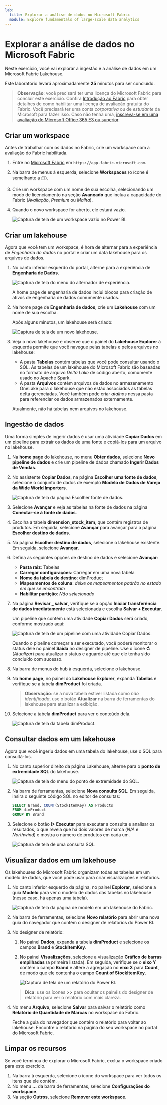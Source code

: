 ```yaml
---
lab:
  title: Explorar a análise de dados no Microsoft Fabric
  module: Explore fundamentals of large-scale data analytics
---
```


# Explorar a análise de dados no Microsoft Fabric

Neste exercício, você vai explorar a ingestão e a análise de dados em um Microsoft Fabric Lakehouse.

Este laboratório levará aproximadamente **25** minutos para ser concluído.

> **Observação**: você precisará ter uma licença do Microsoft Fabric para concluir este exercício. Confira [Introdução ao Fabric](https://learn.microsoft.com/fabric/get-started/fabric-trial) para obter detalhes de como habilitar uma licença de avaliação gratuita do Fabric. Você precisará ter uma conta *corporativa* ou de *estudante* da Microsoft para fazer isso. Caso não tenha uma, [inscreva-se em uma avaliação do Microsoft Office 365 E3 ou superior](https://www.microsoft.com/microsoft-365/business/compare-more-office-365-for-business-plans).

## Criar um workspace

Antes de trabalhar com os dados no Fabric, crie um workspace com a avaliação do Fabric habilitada.

1. Entre no [Microsoft Fabric](https://app.fabric.microsoft.com) em `https://app.fabric.microsoft.com`.
2. Na barra de menus à esquerda, selecione **Workspaces** (o ícone é semelhante a &#128455;).
3. Crie um workspace com um nome de sua escolha, selecionando um modo de licenciamento na seção **Avançado** que inclua a capacidade do Fabric (*Avaliação*, *Premium* ou *Malha*).
4. Quando o novo workspace for aberto, ele estará vazio.

    ![Captura de tela de um workspace vazio no Power BI.](./Images/new-workspace.png)

## Criar um lakehouse

Agora que você tem um workspace, é hora de alternar para a experiência de *Engenharia de dados* no portal e criar um data lakehouse para os arquivos de dados.

1. No canto inferior esquerdo do portal, alterne para a experiência de **Engenharia de Dados**.

    ![Captura de tela do menu do alternador de experiência.](./images/fabric-switcher.png)

    A home page de engenharia de dados inclui blocos para criação de ativos de engenharia de dados comumente usados.

2. Na home page de **Engenharia de dados**, crie um **Lakehouse** com um nome de sua escolha.

    Após alguns minutos, um lakehouse será criado:

    ![Captura de tela de um novo lakehouse.](./Images/new-lakehouse.png)

3. Veja o novo lakehouse e observe que o painel do **Lakehouse Explorer** à esquerda permite que você navegue pelas tabelas e pelos arquivos no lakehouse:
    - A pasta **Tabelas** contém tabelas que você pode consultar usando o SQL. As tabelas de um lakehouse do Microsoft Fabric são baseadas no formato de arquivo *Delta Lake* de código aberto, comumente usado no Apache Spark.
    - A pasta **Arquivos** contém arquivos de dados no armazenamento OneLake para o lakehouse que não estão associados às tabelas delta gerenciadas. Você também pode criar *atalhos* nessa pasta para referenciar os dados armazenados externamente.

    Atualmente, não há tabelas nem arquivos no lakehouse.

## Ingestão de dados

Uma forma simples de ingerir dados é usar uma atividade **Copiar Dados** em um pipeline para extrair os dados de uma fonte e copiá-los para um arquivo no lakehouse.

1. Na **home page** do lakehouse, no menu **Obter dados**, selecione **Novo pipeline de dados** e crie um pipeline de dados chamado **Ingerir Dados de Vendas**.
1. No assistente **Copiar Dados**, na página **Escolher uma fonte de dados**, selecione o conjunto de dados de exemplo **Modelo de Dados de Varejo da Wide World Importers**.

    ![Captura de tela da página Escolher fonte de dados.](./Images/choose-data-source.png)

1. Selecione **Avançar** e veja as tabelas na fonte de dados na página **Conectar-se à fonte de dados**.
1. Escolha a tabela **dimension_stock_item**, que contém registros de produtos. Em seguida, selecione **Avançar** para avançar para a página **Escolher destino de dados**.
1. Na página **Escolher destino de dados**, selecione o lakehouse existente. Em seguida, selecione **Avançar**.
1. Defina as seguintes opções de destino de dados e selecione **Avançar**:
    - **Pasta raiz**: Tabelas
    - **Carregar configurações**: Carregar em uma nova tabela
    - **Nome da tabela de destino**: dimProduct
    - **Mapeamentos de coluna**: *deixe os mapeamentos padrão no estado em que se encontram*
    - **Habilitar partição**: *Não selecionado*
1. Na página **Revisar _ salvar**, verifique se a opção **Iniciar transferência de dados imediatamente** está selecionada e escolha **Salvar + Executar**.

    Um pipeline que contém uma atividade **Copiar Dados** será criado, conforme mostrado aqui:

    ![Captura de tela de um pipeline com uma atividade Copiar Dados.](./Images/copy-data-pipeline.png)

    Quando o pipeline começar a ser executado, você poderá monitorar o status dele no painel **Saída** no designer de pipeline. Use o ícone **&#8635;** (*Atualizar*) para atualizar o status e aguarde até que ele tenha sido concluído com sucesso.

1. Na barra de menus do hub à esquerda, selecione o lakehouse.
1. Na **home page**, no painel do **Lakehouse Explorer**, expanda **Tabelas** e verifique se a tabela **dimProduct** foi criada.

    > **Observação**: se a nova tabela estiver listada como *não identificada*, use o botão **Atualizar** na barra de ferramentas do lakehouse para atualizar a exibição.

1. Selecione a tabela **dimProduct** para ver o conteúdo dela.

    ![Captura de tela da tabela dimProduct.](./images/dimProduct.png)

## Consultar dados em um lakehouse

Agora que você ingeriu dados em uma tabela do lakehouse, use o SQL para consultá-los.

1. No canto superior direito da página Lakehouse, alterne para o **ponto de extremidade SQL** do lakehouse.

    ![Captura de tela do menu do ponto de extremidade do SQL.](./images/endpoint-switcher.png)

1. Na barra de ferramentas, selecione **Nova consulta SQL**. Em seguida, insira o seguinte código SQL no editor de consultas:

    ```sql
    SELECT Brand, COUNT(StockItemKey) AS Products
    FROM dimProduct
    GROUP BY Brand
    ```

1. Selecione o botão **&#9655; Executar** para executar a consulta e analisar os resultados, o que revela que há dois valores de marca (*N/A* e *Northwind*) e mostra o número de produtos em cada um.

    ![Captura de tela de uma consulta SQL.](./images/sql-query.png)

## Visualizar dados em um lakehouse

Os lakehouses do Microsoft Fabric organizam todas as tabelas em um modelo de dados, que você pode usar para criar visualizações e relatórios.

1. No canto inferior esquerdo da página, no painel **Explorar**, selecione a guia **Modelo** para ver o modelo de dados das tabelas no lakehouse (nesse caso, há apenas uma tabela).

    ![Captura de tela da página de modelo em um lakehouse do Fabric.](./images/fabric-model.png)

1. Na barra de ferramentas, selecione **Novo relatório** para abrir uma nova guia do navegador que contém o designer de relatórios do Power BI.
1. No designer de relatório:
    1. No painel **Dados**, expanda a tabela **dimProduct** e selecione os campos **Brand** e **StockItemKey**.
    1. No painel **Visualizações**, selecione a visualização **Gráfico de barras empilhadas** (a primeira listada). Em seguida, verifique se o **eixo Y** contém o campo **Brand** e altere a agregação no **eixo X** para **Count**, de modo que ele contenha o campo **Count of StockItemKey**.
    
        ![Captura de tela de um relatório do Power BI.](./images/fabric-report.png)

    > **Dica**: use os ícones **>>** para ocultar os painéis do designer de relatório para ver o relatório com mais clareza.

1. No menu **Arquivo**, selecione **Salvar** para salvar o relatório como **Relatório de Quantidade de Marcas** no workspace do Fabric.

    Feche a guia do navegador que contém o relatório para voltar ao lakehouse. Encontre o relatório na página do seu workspace no portal do Microsoft Fabric.

## Limpar os recursos

Se você terminou de explorar o Microsoft Fabric, exclua o workspace criado para este exercício.

1. Na barra à esquerda, selecione o ícone do workspace para ver todos os itens que ele contém.
2. No menu **…** da barra de ferramentas, selecione **Configurações do workspace**.
3. Na seção **Outros**, selecione **Remover este workspace**.
